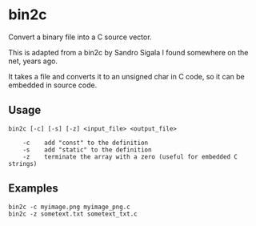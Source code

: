 # bin2c
Convert a binary file into a C source vector.

This is adapted from a bin2c by Sandro Sigala I found somewhere on the net,
years ago.

It takes a file and converts it to an unsigned char in C code, so it can
be embedded in source code.

## Usage

    bin2c [-c] [-s] [-z] <input_file> <output_file>

        -c    add "const" to the definition
        -s    add "static" to the definition
        -z    terminate the array with a zero (useful for embedded C strings)

## Examples

    bin2c -c myimage.png myimage_png.c
    bin2c -z sometext.txt sometext_txt.c
